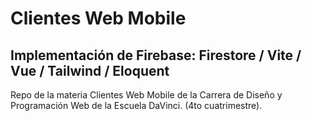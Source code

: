 # Clientes Web Mobile
## Implementación de  Firebase: Firestore / Vite / Vue / Tailwind / Eloquent

Repo de la materia Clientes Web Mobile de la Carrera de Diseño y Programación Web de la Escuela DaVinci. (4to cuatrimestre).
